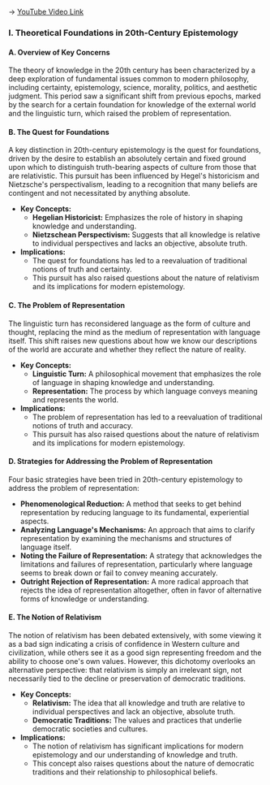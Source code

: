 -> [YouTube Video Link](https://www.youtube.com/watch?v=Z_AO91W7q58&list=PL30RAv-0lkxGh5iMfRmZV8wEVeN50K06X&index=57&pp=iAQB)

### I. Theoretical Foundations in 20th-Century Epistemology
#### A. Overview of Key Concerns

The theory of knowledge in the 20th century has been characterized by a deep exploration of fundamental issues common to modern philosophy, including certainty, epistemology, science, morality, politics, and aesthetic judgment. This period saw a significant shift from previous epochs, marked by the search for a certain foundation for knowledge of the external world and the linguistic turn, which raised the problem of representation.

#### B. The Quest for Foundations

A key distinction in 20th-century epistemology is the quest for foundations, driven by the desire to establish an absolutely certain and fixed ground upon which to distinguish truth-bearing aspects of culture from those that are relativistic. This pursuit has been influenced by Hegel's historicism and Nietzsche's perspectivalism, leading to a recognition that many beliefs are contingent and not necessitated by anything absolute.

*   **Key Concepts:**
    *   **Hegelian Historicist:** Emphasizes the role of history in shaping knowledge and understanding.
    *   **Nietzschean Perspectivism:** Suggests that all knowledge is relative to individual perspectives and lacks an objective, absolute truth.
*   **Implications:**
    *   The quest for foundations has led to a reevaluation of traditional notions of truth and certainty.
    *   This pursuit has also raised questions about the nature of relativism and its implications for modern epistemology.

#### C. The Problem of Representation

The linguistic turn has reconsidered language as the form of culture and thought, replacing the mind as the medium of representation with language itself. This shift raises new questions about how we know our descriptions of the world are accurate and whether they reflect the nature of reality.

*   **Key Concepts:**
    *   **Linguistic Turn:** A philosophical movement that emphasizes the role of language in shaping knowledge and understanding.
    *   **Representation:** The process by which language conveys meaning and represents the world.
*   **Implications:**
    *   The problem of representation has led to a reevaluation of traditional notions of truth and accuracy.
    *   This pursuit has also raised questions about the nature of relativism and its implications for modern epistemology.

#### D. Strategies for Addressing the Problem of Representation

Four basic strategies have been tried in 20th-century epistemology to address the problem of representation:

*   **Phenomenological Reduction:** A method that seeks to get behind representation by reducing language to its fundamental, experiential aspects.
*   **Analyzing Language's Mechanisms:** An approach that aims to clarify representation by examining the mechanisms and structures of language itself.
*   **Noting the Failure of Representation:** A strategy that acknowledges the limitations and failures of representation, particularly where language seems to break down or fail to convey meaning accurately.
*   **Outright Rejection of Representation:** A more radical approach that rejects the idea of representation altogether, often in favor of alternative forms of knowledge or understanding.

#### E. The Notion of Relativism

The notion of relativism has been debated extensively, with some viewing it as a bad sign indicating a crisis of confidence in Western culture and civilization, while others see it as a good sign representing freedom and the ability to choose one's own values. However, this dichotomy overlooks an alternative perspective: that relativism is simply an irrelevant sign, not necessarily tied to the decline or preservation of democratic traditions.

*   **Key Concepts:**
    *   **Relativism:** The idea that all knowledge and truth are relative to individual perspectives and lack an objective, absolute truth.
    *   **Democratic Traditions:** The values and practices that underlie democratic societies and cultures.
*   **Implications:**
    *   The notion of relativism has significant implications for modern epistemology and our understanding of knowledge and truth.
    *   This concept also raises questions about the nature of democratic traditions and their relationship to philosophical beliefs.